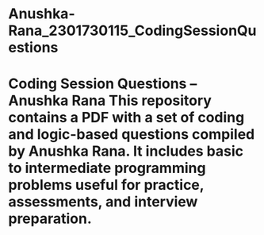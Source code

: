 # Anushka-Rana_2301730115_CodingSessionQuestions
# Coding Session Questions – Anushka Rana  This repository contains a PDF with a set of coding and logic-based questions compiled by Anushka Rana. It includes basic to intermediate programming problems useful for practice, assessments, and interview preparation.
